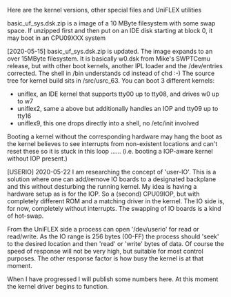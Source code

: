 Here are the kernel versions, other special files and UniFLEX utilities

basic_uf_sys.dsk.zip is a image of a 10 MByte filesystem with some swap space. If unzipped first and then
put on an IDE disk starting at block 0, it may boot in an CPU09XXX system

[2020-05-15]
basic_uf_sys.dsk.zip is updated. The image expands to an over 15MByte filesystem. It is basically w0.dsk from Mike's SWPTCemu release, but with other boot kernels, another IPL loader and the /dev/entries corrected.
The shell in /bin understands cd instead of chd :-)
The source tree for kernel build sits in /src/usrc_63.
You can boot 3 different kernels:
* uniflex, an IDE kernel that supports tty00 up to tty08, and drives w0 up to w7
* uniflex2, same a above but additionally handles an IOP and tty09 up to tty16
* uniflex9, this one drops directly into a shell, no /etc/init involved

Booting a kernel without the corresponding hardware may hang the boot as the kernel believes to see interrupts
from non-existent locations and can't reset these so it is stuck in this loop ...... 
(i.e. booting a IOP-aware kernel without IOP present.)

[USERIO]   2020-05-22
I am researching the concept of 'user-IO'. This is a solution where one can add/remove IO boards to a designated backplane and 
this without desturbing the running kernel. My idea is having a hardware setup as is for the IOP. So a (second) CPU09IOP, but
with completely different ROM and a matching driver in the kernel. The IO side is, for now, completely without interrupts.
The swapping of IO boards is a kind of hot-swap.

From the UniFLEX side a process can open '/dev/userio' for read or read/write. As the IO range is 256 bytes (00-FF) the process
should 'seek' to the desired location and then 'read' or 'write' bytes of data. Of course the speed of response will not be 
very high, but suitable for most control purposes. The other response factor is how busy the kernel is at that moment.

When I have progressed I will publish some numbers here. At this moment the kernel driver begins to function.



